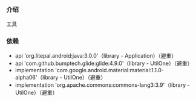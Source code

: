 ### 介绍
工具
### 依赖
* api 'org.litepal.android:java:3.0.0'（library - Application）（避重）
* api 'com.github.bumptech.glide:glide:4.9.0'（library - UtilOne）（避重）
* implementation 'com.google.android.material:material:1.1.0-alpha06'（library - UtilOne）（避重）
* implementation 'org.apache.commons:commons-lang3:3.9'（library - UtilOne）（避重）
